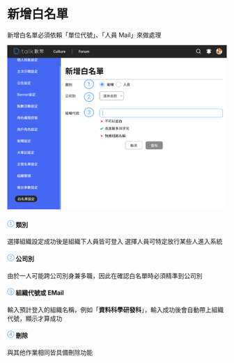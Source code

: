 # 新增白名單

新增白名單必須依賴「單位代號」、「人員 Mail」來做處理

![](../../.gitbook/assets/新增白名單.png)

#### ![編號 1](../../.gitbook/assets/1.png) 類別

選擇組織設定成功後是組織下人員皆可登入
選擇人員可特定放行某些人進入系統

#### ![編號 2](../../.gitbook/assets/2.png) 公司別

由於一人可能跨公司別身兼多職，因此在確認白名單時必須精準到公司別

#### ![編號 3](../../.gitbook/assets/3.png) 組織代號或 EMail

輸入預計登入的組織名稱，例如「**資料科學研發科**」，輸入成功後會自動帶上組織代號，顯示才算成功

#### ![編號 4](../../.gitbook/assets/4.png) 刪除

與其他作業相同皆具備刪除功能
